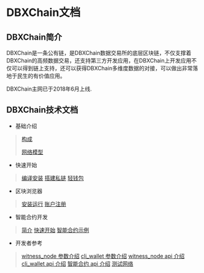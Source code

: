 # DBXChain文档

## DBXChain简介

DBXChain是一条公有链，是DBXChain数据交易所的底层区块链，不仅支撑着DBXChain的高频数据交易，还支持第三方开发应用，在DBXChain上开发应用不仅可以得到链上支持，还可以获得DBXChain多维度数据的对接，可以做出非常落地于民生的有价值应用。

DBXChain主网已于2018年6月上线.


## DBXChain技术文档
* 基础介绍
> [构成](introduction.md)<p>
> [网络模型](network_model.md)

* 快速开始
> [编译安装](node/compile.md)
> [搭建私链](node/private-chain.md)
> [轻钱包](node/cli_wallet.md)

* 区块浏览器
> [安装运行](wallet/install.md)
> [账户注册](wallet/register.md)

* 智能合约开发
> [简介](contract/introduction.md)
> [快速开始](contract/quick_start.md)
> [智能合约示例](contract/examples.md)

* 开发者参考
> [witness_node 参数介绍](node/cmd/witness_node.md)
> [cli_wallet 参数介绍](node/cmd/cli_wallet.md)
> [witness_node api 介绍](node/api/witness_node.md)
> [cli_wallet api 介绍](node/api/cli_wallet.md)
> [智能合约 api 介绍](contract/contract-api.md)
> [测试网络](testnet/introduction.md)
